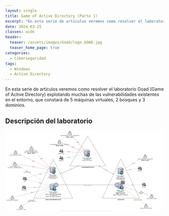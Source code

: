 ```yaml
---
layout: single
title: Game of Active Directory (Parte 1)
excerpt: "En esta serie de artículos veremos como resolver el laboratorio Goad (Game of Active Directory) explotando muchas de las vulnerabilidades existentes en el entorno, que constará de 5 máquinas virtuales, 2 bosques y 3 dominios."
date: 2024-03-25
classes: wide
header:
  teaser: /assets/images/Goad/logo_GOAD.jpg
  teaser_home_page: true
categories:
  - Ciberseguridad
tags:
  - Windows
  - Active Directory
---
```


En esta serie de artículos veremos como resolver el laboratorio Goad (Game of Active Directory) explotando muchas de las vulnerabilidades existentes en el entorno, que constará de 5 máquinas virtuales, 2 bosques y 3 dominios.


## Descripción del laboratorio

![](/assets/images/Goad/GOAD_schema.jpg)

